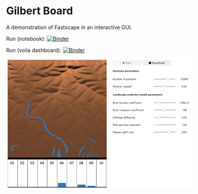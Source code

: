 # Gilbert Board

A demonstration of Fastscape in an interactive GUI.

Run (notebook): [![Binder](https://mybinder.org/badge_logo.svg)](https://mybinder.org/v2/gh/fastscape-lem/gilbert-board/master)

Run (voila dashboard): [![Binder](https://mybinder.org/badge_logo.svg)](https://mybinder.org/v2/gh/fastscape-lem/gilbert-board/master?urlpath=%2Fvoila%2Frender%2Fgilbert_board.ipynb)

![Gilbert Board](img/board.png "Gilbert Board in action")
